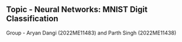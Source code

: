 ## Topic - Neural Networks: MNIST Digit Classification

Group - Aryan Dangi (2022ME11483) and Parth Singh (2022ME11438)
